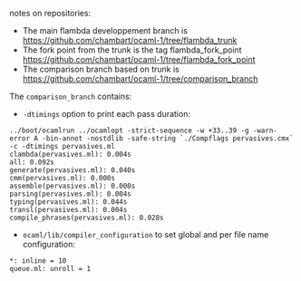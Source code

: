 
notes on repositories:
* The main flambda developpement branch is https://github.com/chambart/ocaml-1/tree/flambda_trunk
* The fork point from the trunk is the tag flambda_fork_point https://github.com/chambart/ocaml-1/tree/flambda_fork_point
* The comparison branch based on trunk is https://github.com/chambart/ocaml-1/tree/comparison_branch

The `comparison_branch` contains:
* `-dtimings` option to print each pass duration:
```
../boot/ocamlrun ../ocamlopt -strict-sequence -w +33..39 -g -warn-error A -bin-annot -nostdlib -safe-string `./Compflags pervasives.cmx` -c -dtimings pervasives.ml
clambda(pervasives.ml): 0.004s
all: 0.092s
generate(pervasives.ml): 0.040s
cmm(pervasives.ml): 0.000s
assemble(pervasives.ml): 0.000s
parsing(pervasives.ml): 0.004s
typing(pervasives.ml): 0.044s
transl(pervasives.ml): 0.004s
compile_phrases(pervasives.ml): 0.028s
```
* `ocaml/lib/compiler_configuration` to set global and per file name configuration:
```
*: inline = 10
queue.ml: unroll = 1
```
